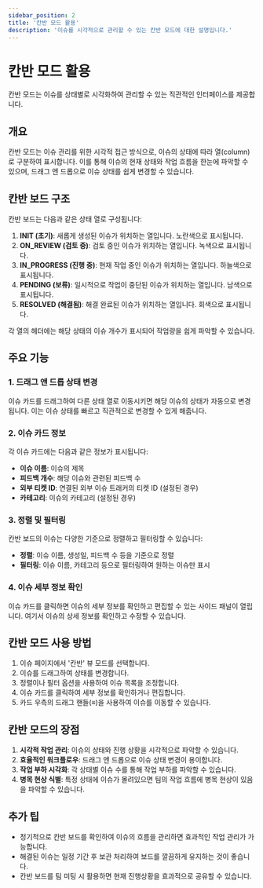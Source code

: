 ```yaml
---
sidebar_position: 2
title: '칸반 모드 활용'
description: '이슈를 시각적으로 관리할 수 있는 칸반 모드에 대한 설명입니다.'
---
```


# 칸반 모드 활용

칸반 모드는 이슈를 상태별로 시각화하여 관리할 수 있는 직관적인 인터페이스를 제공합니다.

## 개요

칸반 모드는 이슈 관리를 위한 시각적 접근 방식으로, 이슈의 상태에 따라 열(column)로 구분하여 표시합니다. 이를 통해 이슈의 현재 상태와 작업 흐름을 한눈에 파악할 수 있으며, 드래그 앤 드롭으로 이슈 상태를 쉽게 변경할 수 있습니다.

## 칸반 보드 구조

칸반 보드는 다음과 같은 상태 열로 구성됩니다:

1. **INIT (초기)**: 새롭게 생성된 이슈가 위치하는 열입니다. 노란색으로 표시됩니다.
2. **ON_REVIEW (검토 중)**: 검토 중인 이슈가 위치하는 열입니다. 녹색으로 표시됩니다.
3. **IN_PROGRESS (진행 중)**: 현재 작업 중인 이슈가 위치하는 열입니다. 하늘색으로 표시됩니다.
4. **PENDING (보류)**: 일시적으로 작업이 중단된 이슈가 위치하는 열입니다. 남색으로 표시됩니다.
5. **RESOLVED (해결됨)**: 해결 완료된 이슈가 위치하는 열입니다. 회색으로 표시됩니다.

각 열의 헤더에는 해당 상태의 이슈 개수가 표시되어 작업량을 쉽게 파악할 수 있습니다.

## 주요 기능

### 1. 드래그 앤 드롭 상태 변경

이슈 카드를 드래그하여 다른 상태 열로 이동시키면 해당 이슈의 상태가 자동으로 변경됩니다. 이는 이슈 상태를 빠르고 직관적으로 변경할 수 있게 해줍니다.

### 2. 이슈 카드 정보

각 이슈 카드에는 다음과 같은 정보가 표시됩니다:

- **이슈 이름**: 이슈의 제목
- **피드백 개수**: 해당 이슈와 관련된 피드백 수
- **외부 티켓 ID**: 연결된 외부 이슈 트래커의 티켓 ID (설정된 경우)
- **카테고리**: 이슈의 카테고리 (설정된 경우)

### 3. 정렬 및 필터링

칸반 보드의 이슈는 다양한 기준으로 정렬하고 필터링할 수 있습니다:

- **정렬**: 이슈 이름, 생성일, 피드백 수 등을 기준으로 정렬
- **필터링**: 이슈 이름, 카테고리 등으로 필터링하여 원하는 이슈만 표시

### 4. 이슈 세부 정보 확인

이슈 카드를 클릭하면 이슈의 세부 정보를 확인하고 편집할 수 있는 사이드 패널이 열립니다. 여기서 이슈의 상세 정보를 확인하고 수정할 수 있습니다.

## 칸반 모드 사용 방법

1. 이슈 페이지에서 '칸반' 뷰 모드를 선택합니다.
2. 이슈를 드래그하여 상태를 변경합니다.
3. 정렬이나 필터 옵션을 사용하여 이슈 목록을 조정합니다.
4. 이슈 카드를 클릭하여 세부 정보를 확인하거나 편집합니다.
5. 카드 우측의 드래그 핸들(≡)을 사용하여 이슈를 이동할 수 있습니다.

## 칸반 모드의 장점

1. **시각적 작업 관리**: 이슈의 상태와 진행 상황을 시각적으로 파악할 수 있습니다.
2. **효율적인 워크플로우**: 드래그 앤 드롭으로 이슈 상태 변경이 용이합니다.
3. **작업 부하 시각화**: 각 상태별 이슈 수를 통해 작업 부하를 파악할 수 있습니다.
4. **병목 현상 식별**: 특정 상태에 이슈가 몰려있으면 팀의 작업 흐름에 병목 현상이 있음을 파악할 수 있습니다.

## 추가 팁

- 정기적으로 칸반 보드를 확인하여 이슈의 흐름을 관리하면 효과적인 작업 관리가 가능합니다.
- 해결된 이슈는 일정 기간 후 보관 처리하여 보드를 깔끔하게 유지하는 것이 좋습니다.
- 칸반 보드를 팀 미팅 시 활용하면 현재 진행상황을 효과적으로 공유할 수 있습니다.
